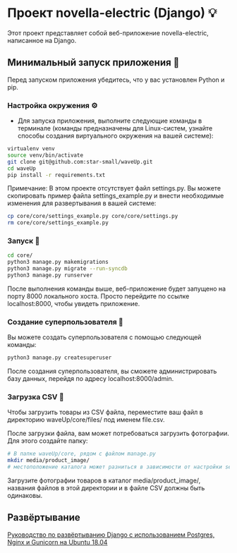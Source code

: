 # Проект novella-electric (Django) 💡

Этот проект представляет собой веб-приложение novella-electric, написанное на Django.

## Минимальный запуск приложения 🚀

Перед запуском приложения убедитесь, что у вас установлен Python и pip.

### Настройка окружения ⚙️

- Для запуска приложения, выполните следующие команды в терминале (команды предназначены для Linux-систем, узнайте способы создания виртуального окружения на вашей системе):

```bash
virtualenv venv
source venv/bin/activate
git clone git@github.com:star-small/waveUp.git
cd waveUp
pip install -r requirements.txt
```

Примечание: В этом проекте отсутствует файл settings.py. Вы можете скопировать пример файла settings_example.py и внести необходимые изменения для развертывания в вашей системе:

```bash
cp core/core/settings_example.py core/core/settings.py
rm core/core/settings_example.py
```

### Запуск 🚀
    
```bash
cd core/
python3 manage.py makemigrations
python3 manage.py migrate --run-syncdb
python3 manage.py runserver
```

После выполнения команды выше, веб-приложение будет запущено на порту 8000 локального хоста. Просто перейдите по ссылке localhost:8000, чтобы увидеть приложение.

### Создание суперпользователя 👤

Вы можете создать суперпользователя с помощью следующей команды:

```bash
python3 manage.py createsuperuser
```

После создания суперпользователя, вы сможете администрировать базу данных, перейдя по адресу localhost:8000/admin.

### Загрузка CSV 📄

Чтобы загрузить товары из CSV файла, переместите ваш файл в директорию waveUp/core/files/ под именем file.csv.

После загрузки файла, вам может потребоваться загрузить фотографии. Для этого создайте папку:

```bash
# В папке waveUp/core, рядом с файлом manage.py
mkdir media/product_image/
# местоположение каталога может разниться в зависимости от настройки setting.py
```
Загрузите фотографии товаров в каталог media/product_image/, названия файлов в этой директории и в файле CSV должны быть одинаковы.

## Развёртывание

[Руководство по развёртыванию Django с использованием Postgres, Nginx и Gunicorn на Ubuntu 18.04](https://www.digitalocean.com/community/tutorials/how-to-set-up-django-with-postgres-nginx-and-gunicorn-on-ubuntu-18-04#step-10-configure-nginx-to-proxy-pass-to-gunicorn)

